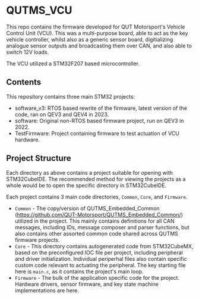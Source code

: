 # QUTMS_VCU

This repo contains the firmware developed for QUT Motorsport's Vehicle Control Unit (VCU). This was a multi-purpose board, able to act as the key vehicle controller, whilst also as a generic sensor board, digitializing analogue sensor outputs and broadcasting them over CAN, and also able to switch 12V loads.

The VCU utilized a STM32F207 based microcontroller.

## Contents

This repository contains three main STM32 projects:

- software_v3: RTOS based rewrite of the firmware, latest version of the code, ran on QEV3 and QEV4 in 2023.
- software: Original non-RTOS based firmware project, run on QEV3 in 2022.
- TestFirmware: Project containing firmware to test actuation of VCU hardware.

## Project Structure

Each directory as above contains a project suitable for opening with STM32CubeIDE. The recommended method for viewing the projects as a whole would be to open the specific directory in STM32CubeIDE.

Each project contains 3 main code directories, `Common`, `Core`, and `Firmware`.

- `Common` - The copy/version of QUTMS_Embedded_Common (https://github.com/QUT-Motorsport/QUTMS_Embedded_Common/) utilized in the project. This mainly contains definitions for all CAN messages, including IDs, message composer and parser functions, but also contains other assorted common code shared across QUTMS firmware projects.
- `Core` - This directory contains autogenerated code from STM32CubeMX, based on the preconfigured IOC file per project, including peripheral and driver initialization. Individual periperhal files also contain specific custom code relevant to actuating the peripheral. The key starting file here is `main.c`, as it contains the project's main loop.
- `Firmware` - The bulk of the application specific code for the project. Hardware drivers, sensor firmware, and key state machine implementations are here.
